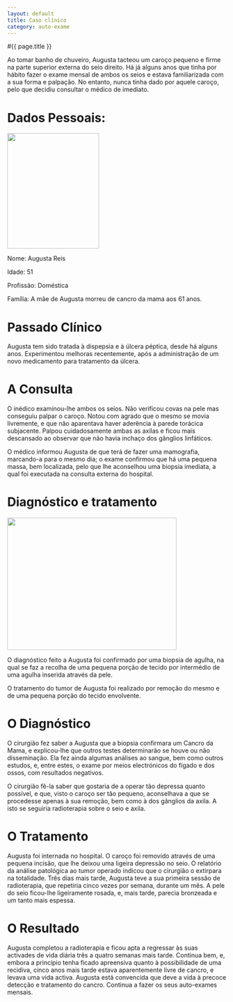 ```yaml
---
layout: default
title: Caso clínico
category: auto-exame
---
```


#{{ page.title }}

Ao tomar banho de chuveiro, Augusta tacteou um caroço pequeno e firme na parte superior externa do seio direito. Há já alguns anos que tinha por hábito fazer o exame mensal de ambos os seios e estava familiarizada com a sua forma e  palpação. No entanto, nunca tinha dado por aquele caroço, pelo que decidiu consultar o médico de imediato.
<h1>Dados Pessoais:</h1>
<img class="alignleft size-full wp-image-99" style="margin-right: 20px;" title="cancro_da_mama_caso_clinico" src="http://www.cancrodamama.com/assets/2011/06/cancro_da_mama_caso_clinico.jpg" alt="" width="211" height="265" />

Nome: Augusta Reis

Idade: 51

Profissão: Doméstica

Família: A mãe de Augusta morreu de cancro da mama aos 61 anos.
<h1>Passado Clínico</h1>
Augusta tem sido tratada à dispepsia e à úlcera péptica, desde há alguns anos. Experimentou melhoras recentemente, após a administração de um novo medicamento para tratamento da úlcera.
<h1>A Consulta</h1>
O inédico examinou-lhe ambos os seios. Não verificou covas na pele mas conseguiu palpar o caroço. Notou com agrado que o mesmo se movia livremente, e que não aparentava haver aderência à parede torácica subjacente. Palpou cuidadosamente ambas as axilas e ficou mais descansado ao observar que não havia inchaço dos gânglios linfáticos.

O médico informou Augusta de que terá de fazer uma mamografia, marcando-a para o mesmo dia; o exame confirmou que há uma pequena massa, bem localizada, pelo que lhe aconselhou uma biopsia imediata, a qual foi executada na consulta externa do hospital.
<h1>Diagnóstico e tratamento</h1>
<img class="alignnone size-full wp-image-100" title="caso-clinico-2_clip_image002" src="http://www.cancrodamama.com/assets/2011/06/caso-clinico-2_clip_image002.jpg" alt="" width="389" height="304" />

O diagnóstico feito a Augusta foi confirmado por uma biopsia de agulha, na qual se faz a recolha de uma pequena porção de tecido por intermédio de uma agulha inserida através da pele.

O tratamento do tumor de Augusta foi realizado por remoção do mesmo e de uma pequena porção do tecido envolvente.
<h1>O Diagnóstico</h1>
O cirurgião fez saber a Augusta que a biopsia confirmara um Cancro da Mama, e explicou-lhe que outros testes determinarão se houve ou não disseminação. Ela fez ainda algumas análises ao sangue, bem como outros estudos, e, entre estes, o exame por meios electrónicos do fígado e dos ossos, com resultados negativos.

O cirurgião fê-la saber que gostaria de a operar tão depressa quanto possível, e que, visto o caroço ser tão pequeno, aconselhava a que se procedesse apenas à sua remoção, bem como à dos gânglios da axila. A isto se seguiria radioterapia sobre o seio e axila.
<h1>O Tratamento</h1>
Augusta foi internada no hospital. O caroço foi removido através de uma pequena incisão, que lhe deixou uma ligeira depressão no seio. O relatório da análise patológica ao tumor operado indicou que o cirurgião o extirpara na totalidade. Três dias mais tarde, Augusta teve a sua primeira sessão de radioterapia, que repetiria cinco vezes por semana, durante um mês. A pele do seio ficou-lhe ligeiramente rosada, e, mais tarde, parecia bronzeada e um tanto mais espessa.
<h1>O Resultado</h1>
Augusta completou a radioterapia e ficou apta a regressar às suas activades de vida diária três a quatro semanas mais tarde. Continua bem, e, embora a princípio tenha ficado apreensiva quanto à possibilidade de uma recidiva, cinco anos mais tarde estava aparentemente livre de cancro, e levava uma vida activa. Augusta está convencida que deve a vida à precoce detecção e tratamento do cancro. Continua a fazer os seus auto-exames mensais.